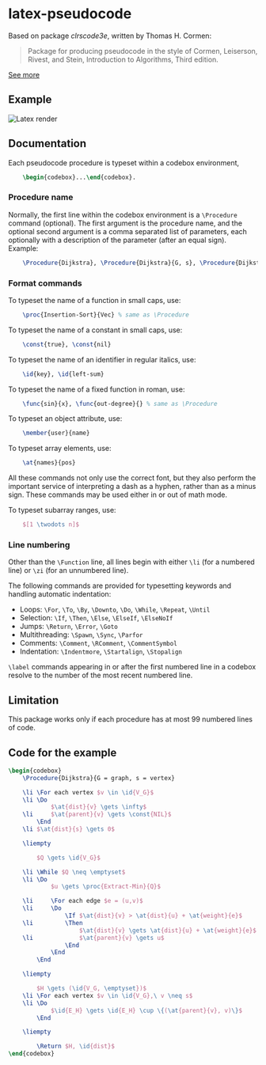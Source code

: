 latex-pseudocode
================

Based on package _clrscode3e_, written by Thomas H. Cormen:

> Package for producing pseudocode in the style of Cormen, Leiserson,
> Rivest, and Stein, Introduction to Algorithms, Third edition.

[See more](http://www.cs.dartmouth.edu/~thc/clrscode/)


Example
-------

![Latex render](https://github.com/esneider/latex-pseudocode/raw/master/images/Dijkstra.png "Pseudocode for Dijkstra's algorithm")


Documentation
-------------


Each pseudocode procedure is typeset within a codebox environment,
```tex
    \begin{codebox}...\end{codebox}.
```

### Procedure name


Normally, the first line within the codebox environment is a `\Procedure`
command (optional). The first argument is the procedure name, and the
optional second argument is a comma separated list of parameters, each
optionally with a description of the parameter (after an equal sign).
Example:
```tex
    \Procedure{Dijkstra}, \Procedure{Dijkstra}{G, s}, \Procedure{Dijkstra}{G = graph, s = vertex}
```

### Format commands


To typeset the name of a function in small caps, use:
```tex
    \proc{Insertion-Sort}{Vec} % same as \Procedure
```


To typeset the name of a constant in small caps, use:
```tex
    \const{true}, \const{nil}
```


To typeset the name of an identifier in regular italics, use:
```tex
    \id{key}, \id{left-sum}
```


To typeset the name of a fixed function in roman, use:
```tex
    \func{sin}{x}, \func{out-degree}{} % same as \Procedure
```


To typeset an object attribute, use:
```tex
    \member{user}{name}
```


To typeset array elements, use:
```tex
    \at{names}{pos}
```


All these commands not only use the correct font, but they also perform
the important service of interpreting a dash as a hyphen, rather than as
a minus sign. These commands may be used either in or out of math mode.


To typeset subarray ranges, use:
```tex
    $[1 \twodots n]$
```


### Line numbering


Other than the `\Function` line, all lines begin with either `\li` (for
a numbered line) or `\zi` (for an unnumbered line).

The following commands are provided for typesetting keywords and
handling automatic indentation:

+ Loops: `\For`, `\To`, `\By`, `\Downto`, `\Do`, `\While`, `\Repeat`, `\Until`
+ Selection: `\If`, `\Then`, `\Else`, `\ElseIf`, `\ElseNoIf`
+ Jumps: `\Return`, `\Error`, `\Goto`
+ Multithreading: `\Spawn`, `\Sync`, `\Parfor`
+ Comments: `\Comment`, `\RComment`, `\CommentSymbol`
+ Indentation: `\Indentmore`, `\Startalign`, `\Stopalign`


`\label` commands appearing in or after the first numbered line in a
codebox resolve to the number of the most recent numbered line.


Limitation
----------

This package works only if each procedure has at most 99
numbered lines of code.


Code for the example
--------------------

```tex
\begin{codebox}
    \Procedure{Dijkstra}{G = graph, s = vertex}

    \li \For each vertex $v \in \id{V_G}$
    \li \Do
            $\at{dist}{v} \gets \infty$
    \li     $\at{parent}{v} \gets \const{NIL}$
        \End
    \li $\at{dist}{s} \gets 0$

    \liempty

        $Q \gets \id{V_G}$

    \li \While $Q \neq \emptyset$
    \li \Do
            $u \gets \proc{Extract-Min}{Q}$

    \li     \For each edge $e = (u,v)$
    \li     \Do
                \If $\at{dist}{v} > \at{dist}{u} + \at{weight}{e}$
    \li         \Then
                    $\at{dist}{v} \gets \at{dist}{u} + \at{weight}{e}$
    \li             $\at{parent}{v} \gets u$
                \End
            \End
        \End

    \liempty

        $H \gets (\id{V_G, \emptyset})$
    \li \For each vertex $v \in \id{V_G},\ v \neq s$
    \li \Do
            $\id{E_H} \gets \id{E_H} \cup \{(\at{parent}{v}, v)\}$
        \End

    \liempty

        \Return $H, \id{dist}$
\end{codebox}
```

